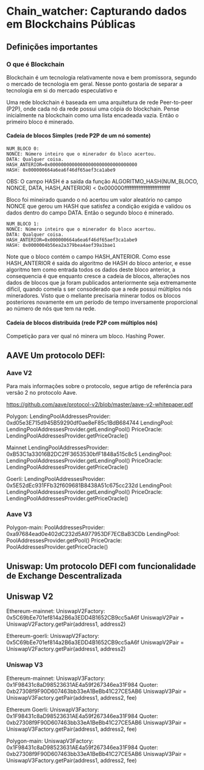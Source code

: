 # Chain_watcher: Capturando dados em Blockchains Públicas


## Definições importantes

### O que é Blockchain

Blockchain é um tecnologia relativamente nova e bem promissora, segundo o mercado de tecnologia em geral. Nesse ponto gostaria de separar a tecnologia em si do mercado especulativo e 

Uma rede blockchain é baseada em uma arquitetura de rede Peer-to-peer (P2P), onde cada nó da rede possui uma cópia do blockchain. Pense inicialmente na blockchain como uma lista encadeada vazia. Então o primeiro bloco é minerado.

#### Cadeia de blocos Simples (rede P2P de um nó somente)


    NUM_BLOCO 0:
    NONCE: Número inteiro que o minerador do bloco acertou.
    DATA: Qualquer coisa.
    HASH_ANTERIOR=0x00000000000000000000000000000000
    HASH: 0x000000664a6ea6f46df65aef3ca1abe9

OBS: O campo HASH é a saída da função ALGORITMO_HASH(NUM_BLOCO, NONCE, DATA, HASH_ANTERIOR) < 0x000000ffffffffffffffffffffffffff


 Bloco foi mineirado quando o nó acertou um valor aleatório no campo NONCE que gerou um HASH que satisfez a condição exigida e validou os dados dentro do campo DATA. Então o segundo bloco é minerado.


    NUM_BLOCO 1:
    NONCE: Número inteiro que o minerador do bloco acertou.
    DATA: Qualquer coisa.
    HASH_ANTERIOR=0x000000664a6ea6f46df65aef3ca1abe9
    HASH: 0x0000004b56ea2a379bea4aef39a1bae1

Note que o bloco contém o campo HASH_ANTERIOR. Como esse HASH_ANTERIOR é saída do algoritmo de HASH do bloco anterior, e esse algoritmo tem como entrada todos os dados deste bloco anterior, a consequencia é que enquanto cresce a cadeia de blocos, alterações nos dados de blocos que ja foram publicados anteriormente seja extremamente dificil, quando comela s ser consoderado que a rede possui múltiplos nós mineradores. Visto que o meliante precisaria minerar todos os blocos posteriores novamente em um período de tempo inversamente proporcional ao número de nós que tem na rede.


#### Cadeia de blocos distribuída (rede P2P com múltiplos nós)

Competição para ver qual nó minera um bloco.
Hashing Power.




## AAVE Um protocolo DEFI:

### Aave V2


Para mais informações sobre o protocolo, segue artigo de referência para versão 2 no protocolo Aave.

https://github.com/aave/protocol-v2/blob/master/aave-v2-whitepaper.pdf


Polygon: 
    LendingPoolAddressesProvider: 0xd05e3E715d945B59290df0ae8eF85c1BdB684744
    LendingPool: LendingPoolAddressesProvider.getLendingPool()
    PriceOracle: LendingPoolAddressesProvider.getPriceOracle()

Mainnet
    LendingPoolAddressesProvider: 0xB53C1a33016B2DC2fF3653530bfF1848a515c8c5
    LendingPool: LendingPoolAddressesProvider.getLendingPool()
    PriceOracle: LendingPoolAddressesProvider.getPriceOracle()

Goerli:
    LendingPoolAddressesProvider: 0x5E52dEc931FFb32f609681B8438A51c675cc232d
    LendingPool: LendingPoolAddressesProvider.getLendingPool()
    PriceOracle: LendingPoolAddressesProvider.getPriceOracle()

### Aave V3

Polygon-main: 
    PoolAddressesProvider: 0xa97684ead0e402dC232d5A977953DF7ECBaB3CDb
    LendingPool: PoolAddressesProvider.getPool()
    PriceOracle: PoolAddressesProvider.getPriceOracle()  

## Uniswap: Um protocolo DEFI com funcionalidade de Exchange Descentralizada


## Uniswap V2
Ethereum-mainnet:
    UniswapV2Factory: 0x5C69bEe701ef814a2B6a3EDD4B1652CB9cc5aA6f
    UniswapV2Pair = UniswapV2Factory.getPair(address1, address2)


Ethereum-goerli:
    UniswapV2Factory: 0x5C69bEe701ef814a2B6a3EDD4B1652CB9cc5aA6f
    UniswapV2Pair = UniswapV2Factory.getPair(address1, address2)


### Uniswap V3

Ethereum-mainnet:
    UniswapV3Factory: 0x1F98431c8aD98523631AE4a59f267346ea31F984
    Quoter: 0xb27308f9F90D607463bb33eA1BeBb41C27CE5AB6
    UniswapV3Pair = UniswapV3Factory.getPair(address1, address2, fee) 
 
Ethereum Goerli:
    UniswapV3Factory: 0x1F98431c8aD98523631AE4a59f267346ea31F984
    Quoter: 0xb27308f9F90D607463bb33eA1BeBb41C27CE5AB6
    UniswapV3Pair = UniswapV3Factory.getPair(address1, address2, fee)

Polygon-main:
    UniswapV3Factory: 0x1F98431c8aD98523631AE4a59f267346ea31F984
    Quoter: 0xb27308f9F90D607463bb33eA1BeBb41C27CE5AB6
    UniswapV3Pair = UniswapV3Factory.getPair(address1, address2, fee) 